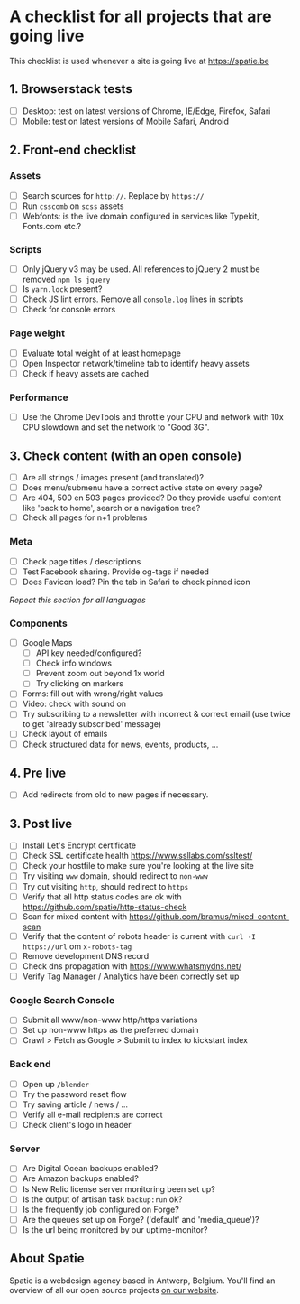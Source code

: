 # A checklist for all projects that are going live

This checklist is used whenever a site is going live at https://spatie.be

## 1. Browserstack tests
- [ ] Desktop: test on latest versions of Chrome, IE/Edge, Firefox, Safari
- [ ] Mobile: test on latest versions of Mobile Safari, Android

## 2. Front-end checklist

### Assets
- [ ] Search sources for `http://`. Replace by `https://`
- [ ] Run `csscomb` on `scss` assets
- [ ] Webfonts: is the live domain configured in services like Typekit, Fonts.com etc.?

### Scripts
- [ ] Only jQuery v3 may be used. All references to jQuery 2 must be removed `npm ls jquery`
- [ ] Is `yarn.lock` present?
- [ ] Check JS lint errors. Remove all `console.log` lines in scripts
- [ ] Check for console errors

### Page weight
- [ ] Evaluate total weight of at least homepage
- [ ] Open Inspector network/timeline tab to identify heavy assets 
- [ ] Check if heavy assets are cached 

### Performance
- [ ] Use the Chrome DevTools and throttle your CPU and network with 10x CPU slowdown and set the network to "Good 3G".

## 3. Check content (with an open console)
- [ ] Are all strings / images present (and translated)?
- [ ] Does menu/submenu have a correct active state on every page?
- [ ] Are 404, 500 en 503 pages provided? Do they provide useful content like 'back to home', search or a navigation tree?
- [ ] Check all pages for n+1 problems

### Meta
- [ ] Check page titles / descriptions
- [ ] Test Facebook sharing. Provide og-tags if needed
- [ ] Does Favicon load? Pin the tab in Safari to check pinned icon

_Repeat this section for all languages_

### Components
- [ ] Google Maps
    - [ ] API key needed/configured?
    - [ ] Check info windows
    - [ ] Prevent zoom out beyond 1x world
    - [ ] Try clicking on markers
- [ ] Forms: fill out with wrong/right values
- [ ] Video: check with sound on
- [ ] Try subscribing to a newsletter with incorrect & correct email (use twice to get 'already subscribed' message)
- [ ] Check layout of emails
- [ ] Check structured data for news, events, products, ...

## 4. Pre live
- [ ] Add redirects from old to new pages if necessary.

## 3. Post live
- [ ] Install Let's Encrypt certificate
- [ ] Check SSL certificate health https://www.ssllabs.com/ssltest/
- [ ] Check your hostfile to make sure you're looking at the live site
- [ ] Try visiting `www` domain, should redirect to `non-www`
- [ ] Try out visiting `http`, should redirect to `https`
- [ ] Verify that all http status codes are ok with https://github.com/spatie/http-status-check
- [ ] Scan for mixed content with https://github.com/bramus/mixed-content-scan
- [ ] Verify that the content of robots header is current with `curl -I https://url` om `x-robots-tag`
- [ ] Remove development DNS record
- [ ] Check dns propagation with https://www.whatsmydns.net/
- [ ] Verify Tag Manager / Analytics have been correctly set up

### Google Search Console
- [ ] Submit all www/non-www http/https variations
- [ ] Set up non-www https as the preferred domain 
- [ ] Crawl > Fetch as Google > Submit to index to kickstart index

### Back end
- [ ] Open up `/blender`
- [ ] Try the password reset flow
- [ ] Try saving article / news / ...
- [ ] Verify all e-mail recipients are correct
- [ ] Check client's logo in header

### Server
- [ ] Are Digital Ocean backups enabled?
- [ ] Are Amazon backups enabled?
- [ ] Is New Relic license server monitoring been set up?
- [ ] Is the output of artisan task `backup:run` ok?
- [ ] Is the frequently job configured on Forge?
- [ ] Are the queues set up on Forge? ('default' and 'media_queue')?
- [ ] Is the url being monitored by our uptime-monitor?

## About Spatie
Spatie is a webdesign agency based in Antwerp, Belgium. You'll find an overview of all our open source projects [on our website](https://spatie.be/opensource).
